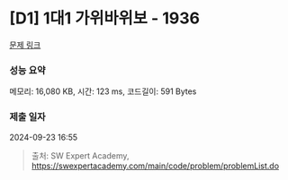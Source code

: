# [D1] 1대1 가위바위보 - 1936 

[문제 링크](https://swexpertacademy.com/main/code/problem/problemDetail.do?contestProbId=AV5PjKXKALcDFAUq) 

### 성능 요약

메모리: 16,080 KB, 시간: 123 ms, 코드길이: 591 Bytes

### 제출 일자

2024-09-23 16:55



> 출처: SW Expert Academy, https://swexpertacademy.com/main/code/problem/problemList.do